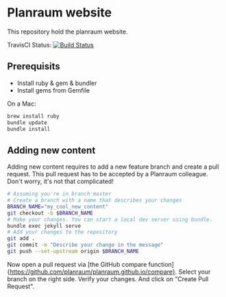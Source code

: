 # Planraum website

This repository hold the planraum website.

TravisCI Status: [![Build Status](https://travis-ci.com/planraum/planraum.github.io.svg?branch=master)](https://travis-ci.com/planraum/planraum.github.io)

## Prerequisits

* Install ruby & gem & bundler
* Install gems from Gemfile

On a Mac:

```sh
brew install ruby
bundle update
bundle install
```

## Adding new content

Adding new content requires to add a new feature branch and create a pull request. This pull request has to be accepted by a Planraum colleague. Don't worry, it's not that complicated!

```sh
# Assuming you're in branch master
# Create a branch with a name that describes your changes
BRANCH_NAME="my_cool_new_content"
git checkout -b $BRANCH_NAME
# Make your changes. You can start a local dev server using bundle.
bundle exec jekyll serve
# Add your changes to the repository
git add .
git commit -m "Describe your change in the message"
git push --set-upstream origin $BRANCH_NAME
```

Now open a pull request via [the GitHub compare function]{https://github.com/planraum/planraum.github.io/compare}. Select your branch on the right side. Verify your changes. And click on "Create Pull Request".
